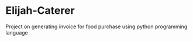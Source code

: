 # Elijah-Caterer
Project on generating invoice for food purchase using python programming language 
